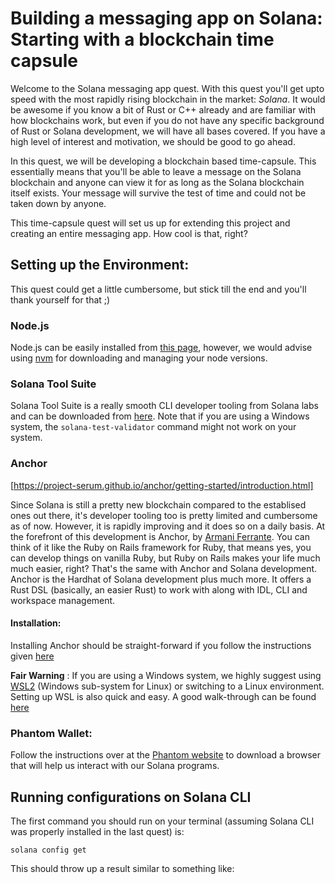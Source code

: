 # Building a messaging app on Solana: Starting with a blockchain time capsule

Welcome to the Solana messaging app quest. With this quest you'll get upto speed with the most rapidly rising blockchain in the market: *Solana*. It would be awesome if you know a bit 
of Rust or C++ already and are familiar with how blockchains work, but even if you do not have any specific background of Rust or Solana development, we will have all bases covered. If 
you have a high level of interest and motivation, we should be good to go ahead.

In this quest, we will be developing a blockchain based time-capsule. This essentially means that you'll be able to leave a message on the Solana blockchain and anyone can view it for as
long as the Solana blockchain itself exists. Your message will survive the test of time and could not be taken down by anyone. 

This time-capsule quest will set us up for extending this project and creating an entire messaging app. How cool is that, right?

## Setting up the Environment: 

This quest could get a little cumbersome, but stick till the end and you'll thank yourself for that ;)

### Node.js

Node.js can be easily installed from [this page](https://nodejs.org/en/download/), however, we would advise using [nvm](https://github.com/nvm-sh/nvm) for downloading and managing your node versions.

### Solana Tool Suite

Solana Tool Suite is a really smooth CLI developer tooling from Solana labs and can be downloaded from [here](https://docs.solana.com/cli/install-solana-cli-tools). Note that if you are using a Windows system, the `solana-test-validator` command might not
work on your system.

### Anchor

[https://project-serum.github.io/anchor/getting-started/introduction.html]

Since Solana is still a pretty new blockchain compared to the establised ones out there, it's developer tooling too is pretty limited and cumbersome as of now. However, it is rapidly improving 
and it does so on a daily basis. At the forefront of this development is Anchor, by [Armani Ferrante](https://twitter.com/armaniferrante). You can think of it like the Ruby on Rails framework for
Ruby, that means yes, you can develop things on vanilla Ruby, but Ruby on Rails makes your life much much easier, right? That's the same with Anchor and Solana development. Anchor is the Hardhat of 
Solana development plus much more. It offers a Rust DSL (basically, an easier Rust) to work with along with IDL, CLI and workspace management. 

#### Installation:

Installing Anchor should be straight-forward if you follow the instructions given [here](https://project-serum.github.io/anchor/getting-started/installation.html)

**Fair Warning** : If you are using a Windows system, we highly suggest using [WSL2](https://en.wikipedia.org/wiki/Windows_Subsystem_for_Linux) (Windows sub-system for Linux) or switching to a Linux environment. Setting up WSL is also quick and easy. A 
good walk-through can be found [here](https://www.youtube.com/watch?v=X3bPWl9Z2D0&ab_channel=BeachcastsProgrammingVideos)

### Phantom Wallet:

Follow the instructions over at the [Phantom website](https://phantom.app/) to download a browser that will help us interact with our Solana programs.

## Running configurations on Solana CLI

The first command you should run on your terminal (assuming Solana CLI was properly installed in the last quest) is:

```
solana config get
```

This should throw up a result similar to something like: 

